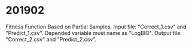 # 201902
Fitness Function Based on Partial Samples.
Input file: "Correct_1.csv" and "Predict_1.csv".
Depended variable must name as "LogBIO". 
Output file: "Correct_2.csv" and "Predict_2.csv".

